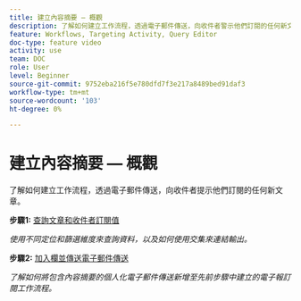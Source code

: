 ```yaml
---
title: 建立內容摘要 — 概觀
description: 了解如何建立工作流程，透過電子郵件傳送，向收件者警示他們訂閱的任何新文章。
feature: Workflows, Targeting Activity, Query Editor
doc-type: feature video
activity: use
team: DOC
role: User
level: Beginner
source-git-commit: 9752eba216f5e780dfd7f3e217a8489bed91daf3
workflow-type: tm+mt
source-wordcount: '103'
ht-degree: 0%

---
```


# 建立內容摘要 — 概觀

了解如何建立工作流程，透過電子郵件傳送，向收件者提示他們訂閱的任何新文章。

**步驟1:** [查詢文章和收件者訂閱值](/help/tutorial-using-soap-apis/query-articles-and-recipient-subscription-values.md)

*使用不同定位和篩選維度來查詢資料，以及如何使用交集來連結輸出。*

**步驟2:** [加入欄並傳送電子郵件傳送](/help/tutorial-using-soap-apis/join-columns-and-send-automated-email-delivery.md)

*了解如何將包含內容摘要的個人化電子郵件傳送新增至先前步驟中建立的電子報訂閱工作流程。*
